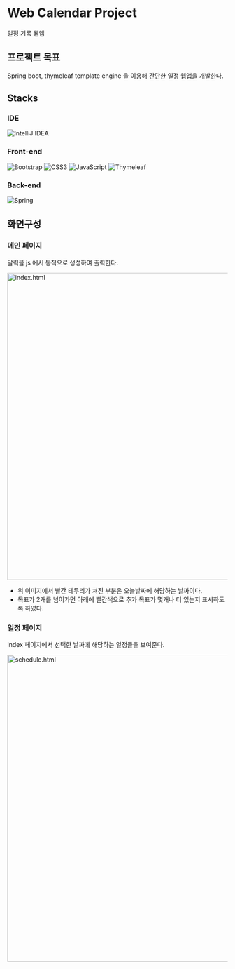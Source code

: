 # Web Calendar Project
일정 기록 웹앱


## 프로젝트 목표
Spring boot, thymeleaf template engine 을 이용해 간단한 일정 웹앱을 개발한다.


## Stacks
### IDE
![IntelliJ IDEA](https://img.shields.io/badge/IntelliJIDEA-000000.svg?style=for-the-badge&logo=intellij-idea&logoColor=white)
### Front-end
![Bootstrap](https://img.shields.io/badge/bootstrap-%238511FA.svg?style=for-the-badge&logo=bootstrap&logoColor=white)
![CSS3](https://img.shields.io/badge/css3-%231572B6.svg?style=for-the-badge&logo=css3&logoColor=white)
![JavaScript](https://img.shields.io/badge/javascript-%23323330.svg?style=for-the-badge&logo=javascript&logoColor=%23F7DF1E)
![Thymeleaf](https://img.shields.io/badge/Thymeleaf-%23005C0F.svg?style=for-the-badge&logo=Thymeleaf&logoColor=white)
### Back-end
![Spring](https://img.shields.io/badge/spring-%236DB33F.svg?style=for-the-badge&logo=spring&logoColor=white)




## 화면구성
### 메인 페이지
달력을 js 에서 동적으로 생성하여 출력한다.


<img alt="index.html" width="700" src="https://github.com/sailer10/my-calender/assets/80940663/a4002c6b-e9aa-4f63-af35-f0ac741e9b6e">


* 위 이미지에서 빨간 테두리가 쳐진 부분은 오늘날짜에 해당하는 날짜이다.
* 목표가 2개를 넘어가면 아래에 빨간색으로 추가 목표가 몇개나 더 있는지 표시하도록 하였다.


### 일정 페이지
index 페이지에서 선택한 날짜에 해당하는 일정들을 보여준다.


<img alt="schedule.html" width="700" src="https://github.com/sailer10/my-calender/assets/80940663/1e80add9-82c5-422b-b0cf-1c73b5299450">

